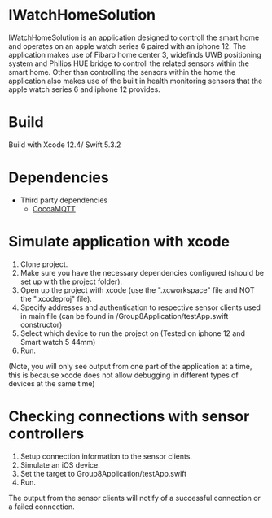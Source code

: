 # IWatchHomeSolution
IWatchHomeSolution is an application designed to controll the smart home and operates on an apple watch series 6 paired with an iphone 12. The application makes use of Fibaro home center 3, widefinds UWB positioning system and Philips HUE bridge to controll the related sensors within the smart home. Other than controlling the sensors within the home the application also makes use of the built in health monitoring sensors that the apple watch series 6 and iphone 12 provides.

# Build #
Build with Xcode 12.4/ Swift 5.3.2

# Dependencies #
- Third party dependencies
  - [CocoaMQTT](https://github.com/emqx/CocoaMQTT)

# Simulate application with xcode #
1. Clone project.
2. Make sure you have the necessary dependencies configured (should be set up with the project folder).
3. Open up the project with xcode (use the ".xcworkspace" file and NOT the ".xcodeproj" file).
4. Specify addresses and authentication to respective sensor clients used in main file (can be found in /Group8Application/testApp.swift constructor)
5. Select which device to run the project on (Tested on iphone 12 and Smart watch 5 44mm)
6. Run.

(Note, you will only see output from one part of the application at a time, this is because xcode does not allow debugging in different types of devices at the same time)

# Checking connections with sensor controllers #
1. Setup connection information to the sensor clients.
2. Simulate an iOS device.
3. Set the target to Group8Application/testApp.swift
4. Run.

The output from the sensor clients will notify of a successful connection or a failed connection.
